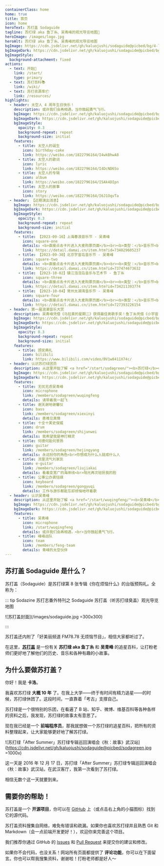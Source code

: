 ```yaml
---
containerClass: home
home: true
title: 首页
icon: home
heroText: 苏打盖 Sodaguide
tagline: 苏打绿 aka 鱼丁糸、吴青峰的观光导览地图🧭
heroImage: /images/logo.jpg
heroAlt: 苏打绿 aka 鱼丁糸、吴青峰的观光导览地图
bgImage: https://cdn.jsdelivr.net/gh/kaluojushi/sodaguide@picbed/bg/4-light.svg
bgImageDark: https://cdn.jsdelivr.net/gh/kaluojushi/sodaguide@picbed/bg/4-dark.svg
bgImageStyle:
  background-attachment: fixed
actions:
  - text: 开始🎸
    link: /start/
    type: primary
  - text: 苏打百科📚
    link: /wiki/
  - text: 苏打资源库📦
    link: /resources/
highlights:
  - header: 太空人 4 周年生日快乐！
    description: 或许我们会再相遇，当你鼓起勇气飞行。
    bgImage: https://cdn.jsdelivr.net/gh/kaluojushi/sodaguide@picbed/bg/taikongren.jpg
    bgImageDark: https://cdn.jsdelivr.net/gh/kaluojushi/sodaguide@picbed/bg/taikongren.jpg
    bgImageStyle:
      opacity: 0.3
      background-repeat: repeat
      background-size: initial
    features:
      - title: 太空人的诞生
        icon: birthday-cake
        link: https://weibo.com/1822796164/I4wkBhwA8
      - title: 太空人的歌词
        icon: lyric
        link: https://weibo.com/1822796164/I4DcND65o
      - title: 太空人的专辑
        icon: album
        link: https://weibo.com/1822796164/I5Ak4DIpn
      - title: 太空人的故事
        icon: story
        link: https://weibo.com/1822796164/I6J1OqvTa
  - header: 【近期演出消息】
    bgImage: https://cdn.jsdelivr.net/gh/kaluojushi/sodaguide@picbed/bg/perform2023.jpg
    bgImageDark: https://cdn.jsdelivr.net/gh/kaluojushi/sodaguide@picbed/bg/perform2023.jpg
    bgImageStyle:
      opacity: 0.3
      background-repeat: repeat
      background-size: initial
    features:
      - title: 【2023-09-16】上海春浪音乐节 - 吴青峰
        icon: square-one
        details: <b>直接点击卡片进入大麦购票页面</b><br><b>类型：</b>音乐节<br><b>时间：</b>2023 年 9 月 16 日<br><b>地点：</b><a href="https://surl.amap.com/fVPzv11agMz" target="_blank"><b>上海国际音乐村</b></a><br><b>演出信息：</b>19:50-20:35 晴空舞台<br><b>开票时间：</b>已二次开票<br><b>票价：</b>498-698，强实名条件退<br><b>购票平台：</b><a href="https://detail.damai.cn/item.htm?id=734829605237" target="_blank"><b>大麦</b></a><br><b>相关消息：</b><a href="https://mp.weixin.qq.com/s/2JxaeokfY0KsilRiN-kBVg" target="_blank"><b>官宣</b></a>、<a href="https://mp.weixin.qq.com/s/qelHJamP7Z6dbPDUZcgLvg" target="_blank"><b>开票</b></a>、<a href="https://mp.weixin.qq.com/s/TBcboMoP4Mjej9hNcxpIDQ" target="_blank"><b>二次开票</b></a>、<a href="https://mp.weixin.qq.com/s/kQ8iIinrG0nZ37pYURcASw" target="_blank"><b>现场地图</b></a>、<a href="https://mp.weixin.qq.com/s/aAOtYb-WJIvFi4oFeOwdZg" target="_blank"><b>入场攻略</b></a>
        link: https://detail.damai.cn/item.htm?id=734829605237
      - title: 【2023-09-30】北京宇宙岛音乐节 - 吴青峰
        icon: square-two
        details: <b>直接点击卡片进入大麦购票页面</b><br><b>类型：</b>音乐节<br><b>时间：</b>2023 年 9 月 30 日<br><b>地点：</b><a href="https://surl.amap.com/dEEZWc71n9H0" target="_blank"><b>北京世园公园飞行营地</b></a><br><b>演出信息：</b>19:20-20:10<br><b>开票时间：</b>9 月 12 日 12:55 优先购，13:00 正式开售<br><b>票价：</b>328-649，电子票不退<br><b>购票平台：</b><a href="https://detail.damai.cn/item.htm?id=737474673632" target="_blank"><b>大麦</b></a>、<a href="https://wap.showstart.com/pages/activity/detail/detail?activityId=207874" target="_blank"><b>秀动</b></a>、<a href="https://www.gewara.com/detail/275388" target="_blank"><b>猫眼</b></a>、<a href="https://m.piaoxingqiu.com/content/64f813e39f7b6000016e7131" target="_blank"><b>票星球</b></a><br><b>相关消息：</b><a href="https://mp.weixin.qq.com/s/FmKTHDUJrqQW9oApiW2BZw" target="_blank"><b>官宣</b></a>
        link: https://detail.damai.cn/item.htm?id=737474673632
      - title: 【2023-10-02】镇江泡泡岛音乐与艺术节 - 鱼丁糸
        icon: square-three
        details: <b>直接点击卡片进入大麦购票页面</b><br><b>类型：</b>音乐节<br><b>时间：</b>2023 年 10 月 2 日<br><b>地点：</b><a href="https://surl.amap.com/hXU2ngv1m7dw" target="_blank"><b>镇江新区心湖公园广场</b></a><br><b>演出信息：</b>未公布<br><b>开票时间：</b>已开票<br><b>票价：</b>360-880，弱实名不退<br><b>购票平台：</b><a href="https://detail.damai.cn/item.htm?id=734211393774" target="_blank"><b>大麦</b></a>、<a href="https://wap.showstart.com/pages/activity/detail/detail?activityId=206167" target="_blank"><b>秀动</b></a>、<a href="https://www.gewara.com/detail/275388" target="_blank"><b>猫眼</b></a>、<a href="https://m.piaoxingqiu.com/content/64dd97b1d7fdb20001d55b69" target="_blank"><b>票星球</b></a><br><b>相关消息：</b><a href="https://mp.weixin.qq.com/s/PAs6GwmcsIFau_jHHRGhsA" target="_blank"><b>官宣</b></a>、<a href="https://mp.weixin.qq.com/s/wfNvYfbfqJbOdR4TxnNAKA" target="_blank"><b>开票</b></a>、<a href="https://mp.weixin.qq.com/s/EGaQzunVGZ9Ei3i3bo3esQ" target="_blank"><b>场地区位</b></a>、<a href="https://mp.weixin.qq.com/s/PWYKsjGH5QDZ-LELZkbR1w" target="_blank"><b>交通攻略</b></a>
        link: https://detail.damai.cn/item.htm?id=734211393774
      - title: 【2023-10-04】常州太湖湾音乐节 - 吴青峰
        icon: square-four
        details: <b>直接点击卡片进入大麦购票页面</b><br><b>类型：</b>音乐节<br><b>时间：</b>2023 年 10 月 4 日<br><b>地点：</b><a href="https://surl.amap.com/eMMKug1nemu" target="_blank"><b>常州嬉戏谷</b></a><br><b>演出信息：</b>未公布<br><b>开票时间：</b>已开票<br><b>票价：</b>399-799，电子票条件退<br><b>购票平台：</b><a href="https://detail.damai.cn/item.htm?id=727393226154" target="_blank"><b>大麦</b></a>、<a href="https://wap.showstart.com/pages/activity/detail/detail?activityId=202197" target="_blank"><b>秀动</b></a>、<a href="https://www.gewara.com/detail/278682" target="_blank"><b>猫眼</b></a>、<a href="http://s.xingyeshow.com/weixin/qlhzmr/products/47?share_code=16887009526147&type=scan&code=0618btFa1VOPVF0EnoFa1o2ZYV08btFk&state=1" target="_blank"><b>星野</b></a><br><b>相关消息：</b><a href="https://mp.weixin.qq.com/s/PGskakP2hLqq7qm4Jn5sGA" target="_blank"><b>官宣</b></a>、<a href="https://mp.weixin.qq.com/s/9tj5VG7sOP2xqkFtjZceIw"><b>开票</b></a>
        link: https://detail.damai.cn/item.htm?id=727393226154
  - header: 第一届浪潮音乐大赏
    description: 吴青峰凭借《马拉美的星期二》获得最佳男歌手奖！鱼丁糸凭借《小宇宙（鱼版）》《鱼丁糸不同名专辑》获得最佳团体／组合奖！
    bgImage: https://cdn.jsdelivr.net/gh/kaluojushi/sodaguide@picbed/bg/langchao2023.jpg
    bgImageDark: https://cdn.jsdelivr.net/gh/kaluojushi/sodaguide@picbed/bg/langchao2023.jpg
    bgImageStyle:
      opacity: 0.3
      background-repeat: repeat
      background-size: initial
    features:
      - title: 颁奖典礼
        icon: bilibili
        link: https://www.bilibili.com/video/BV1w8411X74c/
  - header: 认识苏打绿团员
    description: 从这里开始了解 <a href="/start/sodagreen/"><b>苏打绿</b></a> 团员
    bgImage: https://cdn.jsdelivr.net/gh/kaluojushi/sodaguide@picbed/bg/3-light.svg
    bgImageDark: https://cdn.jsdelivr.net/gh/kaluojushi/sodaguide@picbed/bg/3-dark.svg
    features:
      - title: 无忧无虑吴青峰
        icon: microphone
        link: /members/sodagreen/wuqingfeng
        details: 请带着我一起飞
      - title: 谢天谢地谢馨仪
        icon: bass
        link: /members/sodagreen/xiexinyi
        details: 患难见真情
      - title: 十全十美史俊威
        icon: drum
        link: /members/sodagreen/shijunwei
        details: 我希望我是神灯精灵
      - title: 何德何能何景扬
        icon: guitar
        link: /members/sodagreen/hejingyang
        details: 永远扮你的角色<br>你想成为什么人就成什么人
      - title: 流里流气刘家凯
        icon: e-guitar
        link: /members/sodagreen/liujiakai
        details: 看着变宽广的海岸线<br>阳光再次轻抚我的脸
      - title: 公事公办龚钰祺
        icon: keyboard
        link: /members/sodagreen/gongyuqi
        details: 工作与游乐都能忘却烦恼地哼着歌
  - header: 认识吴青峰
    description: 从这里开始了解 <a href="/start/wuqingfeng/"><b>吴青峰</b></a>
    bgImage: https://cdn.jsdelivr.net/gh/kaluojushi/sodaguide@picbed/bg/6-light.svg
    bgImageDark: https://cdn.jsdelivr.net/gh/kaluojushi/sodaguide@picbed/bg/6-dark.svg
    features:
      - title: 吴青峰
        icon: microphone
        link: /start/wuqingfeng
        details: 或许我们会再相遇，<br>当你鼓起勇气飞行。
      - title: 峰峰战队
        icon: team
        link: /members/feng-team
        details: 青峰的太空伙伴
---
```


<div style="margin: 20px 0"></div>

## 苏打盖 Sodaguide 是什么？

苏打盖（Sodaguide）是苏打绿第 8 张专辑《你在烦恼什么》的台版预购礼。全称为：

::: tip Sodazine 苏打志番外特刊之 Sodaguide 苏打盖（听苏打绿臭盖）观光导览地图

![苏打盖封面](/images/sodaguide.jpg =300x300)

:::

苏打盖还内附了「好美丽频道 FM78.78 无烦恼节目」，相信大家都听过了。

在这里，[**苏打盖**](/) 是一份有关 **苏打绿 aka 鱼丁糸** 和 **吴青峰** 的追星百科，让打粉老师们更好地了解他们的历史、音乐和各种有趣的小故事。

## 为什么要做苏打盖？

你好！我是 **卡洛**。

我喜欢苏打绿 **大概 10 年** 了。在我上大学——终于有时间有精力追星——的时候，苏打绿休团了。这段时间，一直靠着「考古」支撑自己。

苏打绿是一个很特别的乐团，在看遍了 B 站、知乎、微博、维基百科等各种各样的资料之后，我发现，苏打绿的故事太有意思了。

现在我已经是一个 **前端程序员**，那我就想做一个苏打绿的追星百科，把所有的资料整理起来，让大家能够更好地了解苏打绿。

![苏打绿「After Summer」苏打绿专辑巡回演唱会《秋：故事》武汉站](https://cdn.jsdelivr.net/gh/kaluojushi/sodaguide@picbed/sodagreen.jpg =1000x)

这一天是 2016 年 12 月 17 日，苏打绿「After Summer」苏打绿专辑巡回演唱会《秋：故事》武汉站，在武汉客厅，我第一次看到了苏打绿。

相信无数个这一天就要到来。

## 需要你的帮助！

苏打盖是一个 **开源项目**，你可以在 [GitHub](https://github.com/kaluojushi/sodaguide) 上（或点击右上角的小猫图标）找到它的源代码。

苏打盖资料搜集自网络，难免有错误和疏漏。如果你也喜欢苏打绿并且熟悉 Git 和 Markdown（会一点前端开发更好！），欢迎你来完善这个项目。

我们推荐你通过 GitHub 的 [Issues](https://github.com/kaluojushi/sodaguide/issues) 和 [Pull Request](https://github.com/kaluojushi/sodaguide/pulls) 来提交你的建议和修改。

如果你不会代码，也没关系！网站所有页面都提供了 **评论功能**，你可以在下面留言。你也可以帮我搜集资料，谢谢啦！打粉老师都是好人～
